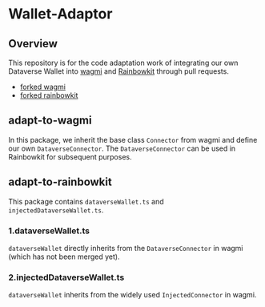 # Wallet-Adaptor

## Overview

This repository is for the code adaptation work of integrating our own Dataverse
Wallet into [wagmi](https://github.com/wagmi-dev/references) and
[Rainbowkit](https://github.com/rainbow-me/rainbowkit) through pull requests.

- [forked wagmi](https://github.com/dataverse-os/wagmi-references)
- [forked rainbowkit](https://github.com/dataverse-os/rainbowkit)

## adapt-to-wagmi

In this package, we inherit the base class `Connector` from wagmi and define our
own `DataverseConnector`. The `DataverseConnector` can be used in Rainbowkit for
subsequent purposes.

## adapt-to-rainbowkit

This package contains `dataverseWallet.ts` and `injectedDataverseWallet.ts`.

### 1.dataverseWallet.ts

`dataverseWallet` directly inherits from the `DataverseConnector` in wagmi
(which has not been merged yet).

### 2.injectedDataverseWallet.ts

`dataverseWallet` inherits from the widely used `InjectedConnector` in wagmi.
